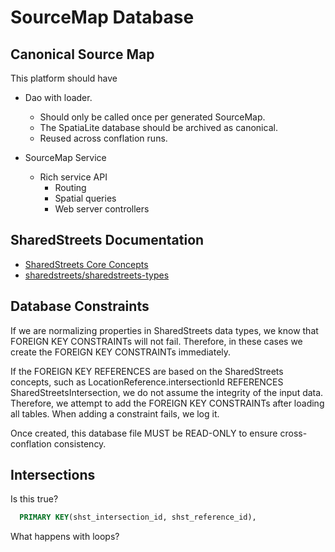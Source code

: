 # SourceMap Database

## Canonical Source Map

This platform should have

* Dao with loader.
  * Should only be called once per generated SourceMap.
  * The SpatiaLite database should be archived as canonical.
  * Reused across conflation runs.

* SourceMap Service
  * Rich service API
    * Routing
    * Spatial queries
    * Web server controllers

## SharedStreets Documentation

* [SharedStreets Core Concepts](https://github.com/sharedstreets/sharedstreets-ref-system#core-concepts)
* [sharedstreets/sharedstreets-types](https://github.com/sharedstreets/sharedstreets-types/blob/master/index.ts)

## Database Constraints

If we are normalizing properties in SharedStreets data types,
  we know that FOREIGN KEY CONSTRAINTs will not fail.
  Therefore, in these cases we create the FOREIGN KEY CONSTRAINTs immediately.

If the FOREIGN KEY REFERENCES are based on the SharedStreets concepts,
  such as LocationReference.intersectionId REFERENCES SharedStreetsIntersection,
  we do not assume the integrity of the input data.
  Therefore, we attempt to add the FOREIGN KEY CONSTRAINTs after loading all tables.
  When adding a constraint fails, we log it.

Once created, this database file MUST be READ-ONLY to ensure cross-conflation consistency.

## Intersections

Is this true?

```SQL
  PRIMARY KEY(shst_intersection_id, shst_reference_id),
```

What happens with loops?
